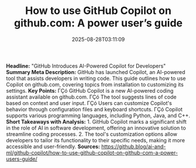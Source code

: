 ﻿---
title: "How to use GitHub Copilot on github.com: A power user’s guide"
date: "2025-08-28T03:11:09"
category: "Markets"
summary: ""
slug: "how to use github copilot on githubcom a power users guide"
source_urls:
  - "https://github.blog/ai-and-ml/github-copilot/how-to-use-github-copilot-on-github-com-a-power-users-guide/"
seo:
  title: "How to use GitHub Copilot on github.com: A power user’s guide | Hash n Hedge"
  description: ""
  keywords: ["news", "markets", "brief"]
---
**Headline:** "GitHub Introduces AI-Powered Copilot for Developers"  **Summary Meta Description:** GitHub has launched Copilot, an AI-powered tool that assists developers in writing code. This guide outlines how to use Copilot on github.com, covering topics from installation to customizing its settings.  **Key Points:**  ΓÇó GitHub Copilot is a new AI-powered coding assistant available on github.com. ΓÇó The tool suggests lines of code based on context and user input. ΓÇó Users can customize Copilot's behavior through configuration files and keyboard shortcuts. ΓÇó Copilot supports various programming languages, including Python, Java, and C++.  **Short Takeaways with Analysis:**  1. GitHub Copilot marks a significant shift in the role of AI in software development, offering an innovative solution to streamline coding processes. 2. The tool's customization options allow developers to tailor its functionality to their specific needs, making it more accessible and user-friendly.  **Sources:**  https://github.blog/ai-and-ml/github-copilot/how-to-use-github-copilot-on-github-com-a-power-users-guide/ 
